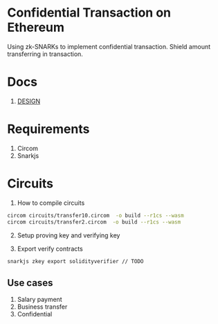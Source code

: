 # Confidential Transaction on Ethereum
Using zk-SNARKs to implement confidential transaction. Shield amount transferring in transaction.

# Docs
1. [DESIGN](docs/DESIGN.md)

# Requirements
1. Circom
2. Snarkjs

# Circuits
1. How to compile circuits
```sh
circom circuits/transfer10.circom  -o build --r1cs --wasm
circom circuits/transfer2.circom  -o build --r1cs --wasm
```

2. Setup proving key and verifying key

3. Export verify contracts
```sh
snarkjs zkey export solidityverifier // TODO
```

## Use cases
1. Salary payment
2. Business transfer
3. Confidential
